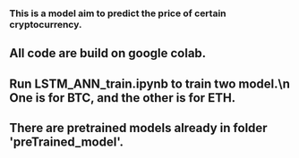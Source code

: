 ### This is a model aim to predict the price of certain cryptocurrency. ###
## All code are build on google colab. ##
## Run LSTM_ANN_train.ipynb to train two model.\n One is for BTC, and the other is for ETH. ##
## There are pretrained models already in folder 'preTrained_model'. ##
